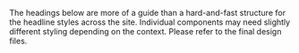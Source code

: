 The headings below are more of a guide than a hard-and-fast structure for the headline styles across the site. Individual components may need slightly different styling depending on the context. Please refer to the final design files.